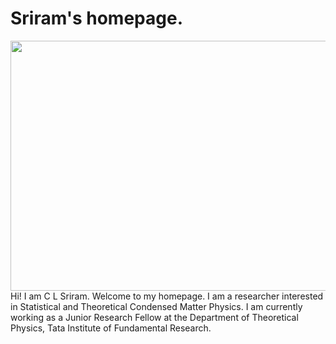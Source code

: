 # Sriram's homepage.
<img align = "left" src="Photo.JPG" width="600" height="400">
Hi! I am C L Sriram. Welcome to my homepage. I am a researcher interested in Statistical and Theoretical Condensed Matter Physics. I am currently working as a Junior Research Fellow at the Department of Theoretical Physics, Tata Institute of Fundamental Research.
